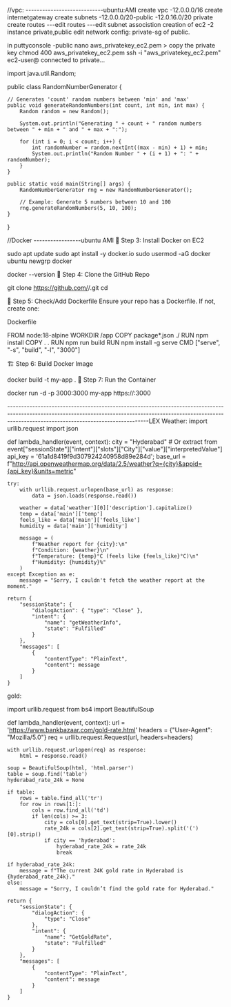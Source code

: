 //vpc: ----------------------------ubuntu:AMI
create vpc -12.0.0.0/16 
create internetgateway
create subnets -12.0.0.0/20-public
                -12.0.16.0/20 private
create routes
---edit routes
---edit subnet associstion
creation of ec2 -2 instance private,public edit network config: private-sg of public.

in puttyconsole -public nano aws_privatekey_ec2.pem > copy the private key
chmod 400 aws_privatekey_ec2.pem
ssh -i "aws_privatekey_ec2.pem" ec2-user@<EC2-PUBLIC-IP>
 connected to private...


import java.util.Random;

public class RandomNumberGenerator {

    // Generates 'count' random numbers between 'min' and 'max'
    public void generateRandomNumbers(int count, int min, int max) {
        Random random = new Random();

        System.out.println("Generating " + count + " random numbers between " + min + " and " + max + ":");

        for (int i = 0; i < count; i++) {
            int randomNumber = random.nextInt((max - min) + 1) + min;
            System.out.println("Random Number " + (i + 1) + ": " + randomNumber);
        }
    }

    public static void main(String[] args) {
        RandomNumberGenerator rng = new RandomNumberGenerator();
        
        // Example: Generate 5 numbers between 10 and 100
        rng.generateRandomNumbers(5, 10, 100);
    }
}



 //Docker -----------------ubuntu AMI
🐳 Step 3: Install Docker on EC2

sudo apt update
sudo apt install -y docker.io
sudo usermod -aG docker ubuntu
newgrp docker



docker --version
🧬 Step 4: Clone the GitHub Repo

git clone https://github.com/<your-username>/<your-repo>.git
cd <your-repo>

📄 Step 5: Check/Add Dockerfile
Ensure your repo has a Dockerfile. If not, create one:

Dockerfile


FROM node:18-alpine
WORKDIR /app
COPY package*.json ./
RUN npm install
COPY . .
RUN npm run build
RUN npm install -g serve
CMD ["serve", "-s", "build", "-l", "3000"]

🏗 Step 6: Build Docker Image

docker build -t my-app .
🚀 Step 7: Run the Container

docker run -d -p 3000:3000 my-app
https://<ec2-ip>:3000
















---------------------------------------------------------------------------------------------------------------------------------------------------------------------------------------------------------------LEX
Weather:
import urllib.request
import json

def lambda_handler(event, context):
    city = "Hyderabad"  # Or extract from event["sessionState"]["intent"]["slots"]["City"]["value"]["interpretedValue"]
    api_key = '61a1d8419f9d307924240958d89e284d';
    base_url = f"http://api.openweathermap.org/data/2.5/weather?q={city}&appid={api_key}&units=metric"

    try:
        with urllib.request.urlopen(base_url) as response:
            data = json.loads(response.read())

        weather = data['weather'][0]['description'].capitalize()
        temp = data['main']['temp']
        feels_like = data['main']['feels_like']
        humidity = data['main']['humidity']

        message = (
            f"Weather report for {city}:\n"
            f"Condition: {weather}\n"
            f"Temperature: {temp}°C (feels like {feels_like}°C)\n"
            f"Humidity: {humidity}%"
        )
    except Exception as e:
        message = "Sorry, I couldn't fetch the weather report at the moment."

    return {
        "sessionState": {
            "dialogAction": { "type": "Close" },
            "intent": {
                "name": "getWeatherInfo",
                "state": "Fulfilled"
            }
        },
        "messages": [
            {
                "contentType": "PlainText",
                "content": message
            }
        ]
    }








gold:

import urllib.request
from bs4 import BeautifulSoup

def lambda_handler(event, context):
    url = 'https://www.bankbazaar.com/gold-rate.html'
    headers = {"User-Agent": "Mozilla/5.0"}
    req = urllib.request.Request(url, headers=headers)

    with urllib.request.urlopen(req) as response:
        html = response.read()

    soup = BeautifulSoup(html, 'html.parser')
    table = soup.find('table')
    hyderabad_rate_24k = None

    if table:
        rows = table.find_all('tr')
        for row in rows[1:]:
            cols = row.find_all('td')
            if len(cols) >= 3:
                city = cols[0].get_text(strip=True).lower()
                rate_24k = cols[2].get_text(strip=True).split('(')[0].strip()
                if city == 'hyderabad':
                    hyderabad_rate_24k = rate_24k
                    break

    if hyderabad_rate_24k:
        message = f"The current 24K gold rate in Hyderabad is {hyderabad_rate_24k}."
    else:
        message = "Sorry, I couldn’t find the gold rate for Hyderabad."

    return {
        "sessionState": {
            "dialogAction": {
                "type": "Close"
            },
            "intent": {
                "name": "GetGoldRate",
                "state": "Fulfilled"
            }
        },
        "messages": [
            {
                "contentType": "PlainText",
                "content": message
            }
        ]
    }
